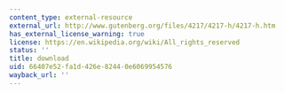 ```yaml
---
content_type: external-resource
external_url: http://www.gutenberg.org/files/4217/4217-h/4217-h.htm
has_external_license_warning: true
license: https://en.wikipedia.org/wiki/All_rights_reserved
status: ''
title: download
uid: 66407e52-fa1d-426e-8244-0e6069954576
wayback_url: ''
---
```

